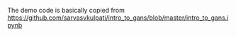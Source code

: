 The demo code is basically copied from https://github.com/sarvasvkulpati/intro_to_gans/blob/master/intro_to_gans.ipynb
